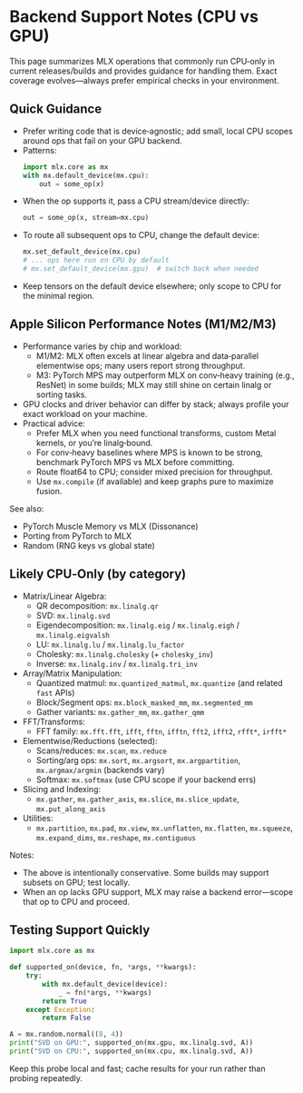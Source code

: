 # Backend Support Notes (CPU vs GPU)

This page summarizes MLX operations that commonly run CPU‑only in current releases/builds and provides guidance for handling them. Exact coverage evolves—always prefer empirical checks in your environment.

## Quick Guidance

- Prefer writing code that is device‑agnostic; add small, local CPU scopes around ops that fail on your GPU backend.
- Patterns:
  ```python
  import mlx.core as mx
  with mx.default_device(mx.cpu):
      out = some_op(x)
  ```
- When the op supports it, pass a CPU stream/device directly:
  ```python
  out = some_op(x, stream=mx.cpu)
  ```
- To route all subsequent ops to CPU, change the default device:
  ```python
  mx.set_default_device(mx.cpu)
  # ... ops here run on CPU by default
  # mx.set_default_device(mx.gpu)  # switch back when needed
  ```
- Keep tensors on the default device elsewhere; only scope to CPU for the minimal region.

## Apple Silicon Performance Notes (M1/M2/M3)

- Performance varies by chip and workload:
  - M1/M2: MLX often excels at linear algebra and data‑parallel elementwise ops; many users report strong throughput.
  - M3: PyTorch MPS may outperform MLX on conv‑heavy training (e.g., ResNet) in some builds; MLX may still shine on certain linalg or sorting tasks.
- GPU clocks and driver behavior can differ by stack; always profile your exact workload on your machine.
- Practical advice:
  - Prefer MLX when you need functional transforms, custom Metal kernels, or you’re linalg‑bound.
  - For conv‑heavy baselines where MPS is known to be strong, benchmark PyTorch MPS vs MLX before committing.
  - Route float64 to CPU; consider mixed precision for throughput.
  - Use `mx.compile` (if available) and keep graphs pure to maximize fusion.

See also:
- PyTorch Muscle Memory vs MLX (Dissonance)
- Porting from PyTorch to MLX
- Random (RNG keys vs global state)

## Likely CPU‑Only (by category)

- Matrix/Linear Algebra:
  - QR decomposition: `mx.linalg.qr`
  - SVD: `mx.linalg.svd`
  - Eigendecomposition: `mx.linalg.eig` / `mx.linalg.eigh` / `mx.linalg.eigvalsh`
  - LU: `mx.linalg.lu` / `mx.linalg.lu_factor`
  - Cholesky: `mx.linalg.cholesky` (+ `cholesky_inv`)
  - Inverse: `mx.linalg.inv` / `mx.linalg.tri_inv`
- Array/Matrix Manipulation:
  - Quantized matmul: `mx.quantized_matmul`, `mx.quantize` (and related `fast` APIs)
  - Block/Segment ops: `mx.block_masked_mm`, `mx.segmented_mm`
  - Gather variants: `mx.gather_mm`, `mx.gather_qmm`
- FFT/Transforms:
  - FFT family: `mx.fft.fft`, `ifft`, `fftn`, `ifftn`, `fft2`, `ifft2`, `rfft*`, `irfft*`
- Elementwise/Reductions (selected):
  - Scans/reduces: `mx.scan`, `mx.reduce`
  - Sorting/arg ops: `mx.sort`, `mx.argsort`, `mx.argpartition`, `mx.argmax/argmin` (backends vary)
  - Softmax: `mx.softmax` (use CPU scope if your backend errs)
- Slicing and Indexing:
  - `mx.gather`, `mx.gather_axis`, `mx.slice`, `mx.slice_update`, `mx.put_along_axis`
- Utilities:
  - `mx.partition`, `mx.pad`, `mx.view`, `mx.unflatten`, `mx.flatten`, `mx.squeeze`, `mx.expand_dims`, `mx.reshape`, `mx.contiguous`

Notes:
- The above is intentionally conservative. Some builds may support subsets on GPU; test locally.
- When an op lacks GPU support, MLX may raise a backend error—scope that op to CPU and proceed.

## Testing Support Quickly

```python
import mlx.core as mx

def supported_on(device, fn, *args, **kwargs):
    try:
        with mx.default_device(device):
            _ = fn(*args, **kwargs)
        return True
    except Exception:
        return False

A = mx.random.normal((8, 4))
print("SVD on GPU:", supported_on(mx.gpu, mx.linalg.svd, A))
print("SVD on CPU:", supported_on(mx.cpu, mx.linalg.svd, A))
```

Keep this probe local and fast; cache results for your run rather than probing repeatedly.
